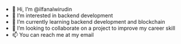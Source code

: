 - 👋 Hi, I’m @ilfanalwirudin
- 👀 I’m interested in backend development
- 🌱 I’m currently learning backend development and blockchain
- 💞️ I’m looking to collaborate on a project to improve my career skill
- 📫 You can reach me at my email

<!---
ilfanalwirudin/ilfanalwirudin is a ✨ special ✨ repository because its `README.md` (this file) appears on your GitHub profile.
You can click the Preview link to take a look at your changes.
--->
